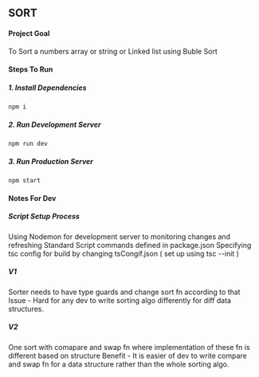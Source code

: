 ## SORT

#### Project Goal

To Sort a numbers array or string or Linked list using Buble Sort

#### Steps To Run

##### 1. Install Dependencies

`npm i
`

##### 2. Run Development Server

`npm run dev
`

##### 3. Run Production Server

`npm start
`

#### Notes For Dev

##### Script Setup Process

Using Nodemon for development server to monitoring changes and refreshing
Standard Script commands defined in package.json
Specifying tsc config for build by changing tsCongif.json ( set up using tsc --init )

##### V1

Sorter needs to have type guards and change sort fn according to that
Issue - Hard for any dev to write sorting algo differently for diff data structures.

##### V2

One sort with comapare and swap fn where implementation of these fn is different based on structure
Benefit - It is easier of dev to write compare and swap fn for a data structure rather than the whole sorting algo.
